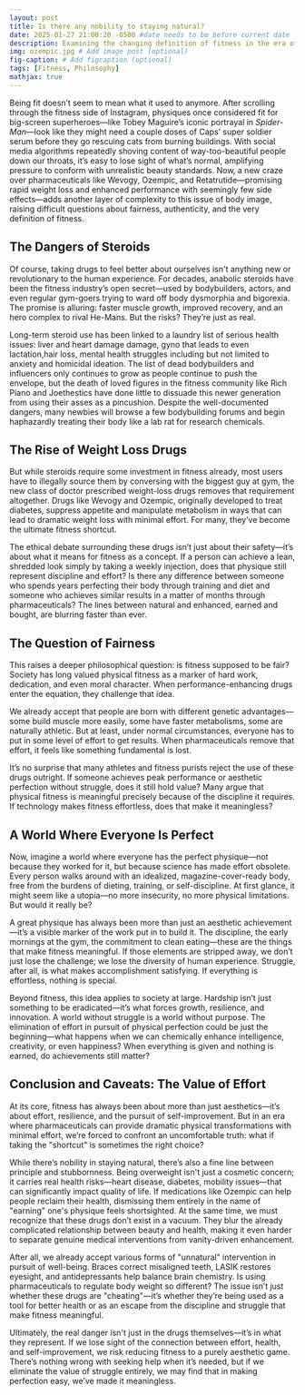 ```yaml
---
layout: post
title: Is there any nobility to staying natural?
date: 2025-01-27 21:00:20 -0500 #date needs to be before current date 
description: Examining the changing definition of fitness in the era of pharmaceuticals and social media. 
img: ozempic.jpg # Add image post (optional)
fig-caption: # Add figcaption (optional)
tags: [Fitness, Philosophy]
mathjax: true
---
```


Being fit doesn’t seem to mean what it used to anymore. After scrolling through the fitness side of Instagram, physiques once considered fit for big-screen superheroes—like Tobey Maguire’s iconic portrayal in *Spider-Man*—look like they might need a couple doses of Caps’ super soldier serum before they go rescuing cats from burning buildings. With social media algorithms repeatedly shoving content of way-too-beautiful people down our throats, it’s easy to lose sight of what’s normal, amplifying pressure to conform with unrealistic beauty standards. Now, a new craze over pharmaceuticals like Wevogy, Ozempic, and Retatrutide—promising rapid weight loss and enhanced performance with seemingly few side effects—adds another layer of complexity to this issue of body image, raising difficult questions about fairness, authenticity, and the very definition of fitness.

## The Dangers of Steroids

Of course, taking drugs to feel better about ourselves isn't anything new or revolutionary to the human experience. For decades, anabolic steroids have been the fitness industry’s open secret—used by bodybuilders, actors, and even regular gym-goers trying to ward off body dysmorphia and bigorexia. The promise is alluring: faster muscle growth, improved recovery, and an hero complex to rival He-Mans. But the risks? They’re just as real.

Long-term steroid use has been linked to a laundry list of serious health issues: liver and heart damage damage, gyno that leads to even lactation,hair loss, mental health struggles including but not limited to anxiety and homicidal ideation. The list of dead bodybuilders and influencers only continues to grow as people continue to push the envelope, but the death of loved figures in the fitness community like Rich Piano and Joethestics have done little to dissuade this newer generation from using their asses as a pincushion. Despite the well-documented dangers, many newbies will browse a few bodybuilding forums and begin haphazardly treating their body like a lab rat for research chemicals. 

## The Rise of Weight Loss Drugs

But while steroids require some investment in fitness already, most users have to illegally source them by conversing with the biggest guy at gym, the new class of doctor prescribed weight-loss drugs removes that requirement altogether. Drugs like Wevogy and Ozempic, originally developed to treat diabetes, suppress appetite and manipulate metabolism in ways that can lead to dramatic weight loss with minimal effort. For many, they’ve become the ultimate fitness shortcut. 

The ethical debate surrounding these drugs isn’t just about their safety—it’s about what it means for fitness as a concept. If a person can achieve a lean, shredded look simply by taking a weekly injection, does that physique still represent discipline and effort? Is there any difference between someone who spends years perfecting their body through training and diet and someone who achieves similar results in a matter of months through pharmaceuticals? The lines between natural and enhanced, earned and bought, are blurring faster than ever.

## The Question of Fairness

This raises a deeper philosophical question: is fitness supposed to be fair? Society has long valued physical fitness as a marker of hard work, dedication, and even moral character. When performance-enhancing drugs enter the equation, they challenge that idea. 

We already accept that people are born with different genetic advantages—some build muscle more easily, some have faster metabolisms, some are naturally athletic. But at least, under normal circumstances, everyone has to put in some level of effort to get results. When pharmaceuticals remove that effort, it feels like something fundamental is lost.

It’s no surprise that many athletes and fitness purists reject the use of these drugs outright. If someone achieves peak performance or aesthetic perfection without struggle, does it still hold value? Many argue that physical fitness is meaningful precisely because of the discipline it requires. If technology makes fitness effortless, does that make it meaningless?

## A World Where Everyone Is Perfect

Now, imagine a world where everyone has the perfect physique—not because they worked for it, but because science has made effort obsolete. Every person walks around with an idealized, magazine-cover-ready body, free from the burdens of dieting, training, or self-discipline. At first glance, it might seem like a utopia—no more insecurity, no more physical limitations. But would it really be?

A great physique has always been more than just an aesthetic achievement—it’s a visible marker of the work put in to build it. The discipline, the early mornings at the gym, the commitment to clean eating—these are the things that make fitness meaningful. If those elements are stripped away, we don’t just lose the challenge; we lose the diversity of human experience. Struggle, after all, is what makes accomplishment satisfying. If everything is effortless, nothing is special.

Beyond fitness, this idea applies to society at large. Hardship isn’t just something to be eradicated—it’s what forces growth, resilience, and innovation. A world without struggle is a world without purpose. The elimination of effort in pursuit of physical perfection could be just the beginning—what happens when we can chemically enhance intelligence, creativity, or even happiness? When everything is given and nothing is earned, do achievements still matter?

## Conclusion and Caveats: The Value of Effort

At its core, fitness has always been about more than just aesthetics—it’s about effort, resilience, and the pursuit of self-improvement. But in an era where pharmaceuticals can provide dramatic physical transformations with minimal effort, we’re forced to confront an uncomfortable truth: what if taking the "shortcut" is sometimes the right choice?

While there’s nobility in staying natural, there’s also a fine line between principle and stubbornness. Being overweight isn't just a cosmetic concern; it carries real health risks—heart disease, diabetes, mobility issues—that can significantly impact quality of life. If medications like Ozempic can help people reclaim their health, dismissing them entirely in the name of "earning" one's physique feels shortsighted. At the same time, we must recognize that these drugs don’t exist in a vacuum. They blur the already complicated relationship between beauty and health, making it even harder to separate genuine medical interventions from vanity-driven enhancement.

After all, we already accept various forms of "unnatural" intervention in pursuit of well-being. Braces correct misaligned teeth, LASIK restores eyesight, and antidepressants help balance brain chemistry. Is using pharmaceuticals to regulate body weight so different? The issue isn’t just whether these drugs are "cheating"—it’s whether they’re being used as a tool for better health or as an escape from the discipline and struggle that make fitness meaningful.

Ultimately, the real danger isn't just in the drugs themselves—it’s in what they represent. If we lose sight of the connection between effort, health, and self-improvement, we risk reducing fitness to a purely aesthetic game. There’s nothing wrong with seeking help when it’s needed, but if we eliminate the value of struggle entirely, we may find that in making perfection easy, we’ve made it meaningless.
